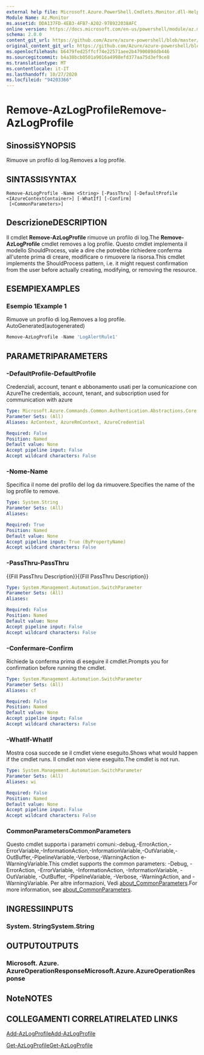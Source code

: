 ```yaml
---
external help file: Microsoft.Azure.PowerShell.Cmdlets.Monitor.dll-Help.xml
Module Name: Az.Monitor
ms.assetid: DDA137FD-4EB3-4FB7-A202-978922038AFC
online version: https://docs.microsoft.com/en-us/powershell/module/az.monitor/remove-azlogprofile
schema: 2.0.0
content_git_url: https://github.com/Azure/azure-powershell/blob/master/src/Monitor/Monitor/help/Remove-AzLogProfile.md
original_content_git_url: https://github.com/Azure/azure-powershell/blob/master/src/Monitor/Monitor/help/Remove-AzLogProfile.md
ms.openlocfilehash: b6479fed25ffcf74e22571aee2b4790089ddb446
ms.sourcegitcommit: b4a38bcb0501a9016a4998efd377aa75d3ef9ce8
ms.translationtype: MT
ms.contentlocale: it-IT
ms.lasthandoff: 10/27/2020
ms.locfileid: "94203366"
---
```

# <span data-ttu-id="cb3d5-101">Remove-AzLogProfile</span><span class="sxs-lookup"><span data-stu-id="cb3d5-101">Remove-AzLogProfile</span></span>

## <span data-ttu-id="cb3d5-102">Sinossi</span><span class="sxs-lookup"><span data-stu-id="cb3d5-102">SYNOPSIS</span></span>
<span data-ttu-id="cb3d5-103">Rimuove un profilo di log.</span><span class="sxs-lookup"><span data-stu-id="cb3d5-103">Removes a log profile.</span></span>

## <span data-ttu-id="cb3d5-104">SINTASSI</span><span class="sxs-lookup"><span data-stu-id="cb3d5-104">SYNTAX</span></span>

```
Remove-AzLogProfile -Name <String> [-PassThru] [-DefaultProfile <IAzureContextContainer>] [-WhatIf] [-Confirm]
 [<CommonParameters>]
```

## <span data-ttu-id="cb3d5-105">Descrizione</span><span class="sxs-lookup"><span data-stu-id="cb3d5-105">DESCRIPTION</span></span>
<span data-ttu-id="cb3d5-106">Il cmdlet **Remove-AzLogProfile** rimuove un profilo di log.</span><span class="sxs-lookup"><span data-stu-id="cb3d5-106">The **Remove-AzLogProfile** cmdlet removes a log profile.</span></span>
<span data-ttu-id="cb3d5-107">Questo cmdlet implementa il modello ShouldProcess, vale a dire che potrebbe richiedere conferma all'utente prima di creare, modificare o rimuovere la risorsa.</span><span class="sxs-lookup"><span data-stu-id="cb3d5-107">This cmdlet implements the ShouldProcess pattern, i.e. it might request confirmation from the user before actually creating, modifying, or removing the resource.</span></span>

## <span data-ttu-id="cb3d5-108">ESEMPI</span><span class="sxs-lookup"><span data-stu-id="cb3d5-108">EXAMPLES</span></span>

### <span data-ttu-id="cb3d5-109">Esempio 1</span><span class="sxs-lookup"><span data-stu-id="cb3d5-109">Example 1</span></span>

<span data-ttu-id="cb3d5-110">Rimuove un profilo di log.</span><span class="sxs-lookup"><span data-stu-id="cb3d5-110">Removes a log profile.</span></span> <span data-ttu-id="cb3d5-111">AutoGenerated</span><span class="sxs-lookup"><span data-stu-id="cb3d5-111">(autogenerated)</span></span>

```powershell <!-- Aladdin Generated Example --> 
Remove-AzLogProfile -Name 'LogAlertRule1'
```

## <span data-ttu-id="cb3d5-112">PARAMETRI</span><span class="sxs-lookup"><span data-stu-id="cb3d5-112">PARAMETERS</span></span>

### <span data-ttu-id="cb3d5-113">-DefaultProfile</span><span class="sxs-lookup"><span data-stu-id="cb3d5-113">-DefaultProfile</span></span>
<span data-ttu-id="cb3d5-114">Credenziali, account, tenant e abbonamento usati per la comunicazione con Azure</span><span class="sxs-lookup"><span data-stu-id="cb3d5-114">The credentials, account, tenant, and subscription used for communication with azure</span></span>

```yaml
Type: Microsoft.Azure.Commands.Common.Authentication.Abstractions.Core.IAzureContextContainer
Parameter Sets: (All)
Aliases: AzContext, AzureRmContext, AzureCredential

Required: False
Position: Named
Default value: None
Accept pipeline input: False
Accept wildcard characters: False
```

### <span data-ttu-id="cb3d5-115">-Nome</span><span class="sxs-lookup"><span data-stu-id="cb3d5-115">-Name</span></span>
<span data-ttu-id="cb3d5-116">Specifica il nome del profilo del log da rimuovere.</span><span class="sxs-lookup"><span data-stu-id="cb3d5-116">Specifies the name of the log profile to remove.</span></span>

```yaml
Type: System.String
Parameter Sets: (All)
Aliases:

Required: True
Position: Named
Default value: None
Accept pipeline input: True (ByPropertyName)
Accept wildcard characters: False
```

### <span data-ttu-id="cb3d5-117">-PassThru</span><span class="sxs-lookup"><span data-stu-id="cb3d5-117">-PassThru</span></span>
<span data-ttu-id="cb3d5-118">{{Fill PassThru Description}}</span><span class="sxs-lookup"><span data-stu-id="cb3d5-118">{{Fill PassThru Description}}</span></span>

```yaml
Type: System.Management.Automation.SwitchParameter
Parameter Sets: (All)
Aliases:

Required: False
Position: Named
Default value: None
Accept pipeline input: False
Accept wildcard characters: False
```

### <span data-ttu-id="cb3d5-119">-Confermare</span><span class="sxs-lookup"><span data-stu-id="cb3d5-119">-Confirm</span></span>
<span data-ttu-id="cb3d5-120">Richiede la conferma prima di eseguire il cmdlet.</span><span class="sxs-lookup"><span data-stu-id="cb3d5-120">Prompts you for confirmation before running the cmdlet.</span></span>

```yaml
Type: System.Management.Automation.SwitchParameter
Parameter Sets: (All)
Aliases: cf

Required: False
Position: Named
Default value: None
Accept pipeline input: False
Accept wildcard characters: False
```

### <span data-ttu-id="cb3d5-121">-WhatIf</span><span class="sxs-lookup"><span data-stu-id="cb3d5-121">-WhatIf</span></span>
<span data-ttu-id="cb3d5-122">Mostra cosa succede se il cmdlet viene eseguito.</span><span class="sxs-lookup"><span data-stu-id="cb3d5-122">Shows what would happen if the cmdlet runs.</span></span> <span data-ttu-id="cb3d5-123">Il cmdlet non viene eseguito.</span><span class="sxs-lookup"><span data-stu-id="cb3d5-123">The cmdlet is not run.</span></span>

```yaml
Type: System.Management.Automation.SwitchParameter
Parameter Sets: (All)
Aliases: wi

Required: False
Position: Named
Default value: None
Accept pipeline input: False
Accept wildcard characters: False
```

### <span data-ttu-id="cb3d5-124">CommonParameters</span><span class="sxs-lookup"><span data-stu-id="cb3d5-124">CommonParameters</span></span>
<span data-ttu-id="cb3d5-125">Questo cmdlet supporta i parametri comuni:-debug,-ErrorAction,-ErrorVariable,-InformationAction,-InformationVariable,-OutVariable,-OutBuffer,-PipelineVariable,-Verbose,-WarningAction e-WarningVariable.</span><span class="sxs-lookup"><span data-stu-id="cb3d5-125">This cmdlet supports the common parameters: -Debug, -ErrorAction, -ErrorVariable, -InformationAction, -InformationVariable, -OutVariable, -OutBuffer, -PipelineVariable, -Verbose, -WarningAction, and -WarningVariable.</span></span> <span data-ttu-id="cb3d5-126">Per altre informazioni, Vedi [about_CommonParameters](http://go.microsoft.com/fwlink/?LinkID=113216).</span><span class="sxs-lookup"><span data-stu-id="cb3d5-126">For more information, see [about_CommonParameters](http://go.microsoft.com/fwlink/?LinkID=113216).</span></span>

## <span data-ttu-id="cb3d5-127">INGRESSI</span><span class="sxs-lookup"><span data-stu-id="cb3d5-127">INPUTS</span></span>

### <span data-ttu-id="cb3d5-128">System. String</span><span class="sxs-lookup"><span data-stu-id="cb3d5-128">System.String</span></span>

## <span data-ttu-id="cb3d5-129">OUTPUT</span><span class="sxs-lookup"><span data-stu-id="cb3d5-129">OUTPUTS</span></span>

### <span data-ttu-id="cb3d5-130">Microsoft. Azure. AzureOperationResponse</span><span class="sxs-lookup"><span data-stu-id="cb3d5-130">Microsoft.Azure.AzureOperationResponse</span></span>

## <span data-ttu-id="cb3d5-131">Note</span><span class="sxs-lookup"><span data-stu-id="cb3d5-131">NOTES</span></span>

## <span data-ttu-id="cb3d5-132">COLLEGAMENTI CORRELATI</span><span class="sxs-lookup"><span data-stu-id="cb3d5-132">RELATED LINKS</span></span>

[<span data-ttu-id="cb3d5-133">Add-AzLogProfile</span><span class="sxs-lookup"><span data-stu-id="cb3d5-133">Add-AzLogProfile</span></span>](./Add-AzLogProfile.md)

[<span data-ttu-id="cb3d5-134">Get-AzLogProfile</span><span class="sxs-lookup"><span data-stu-id="cb3d5-134">Get-AzLogProfile</span></span>](./Get-AzLogProfile.md)


